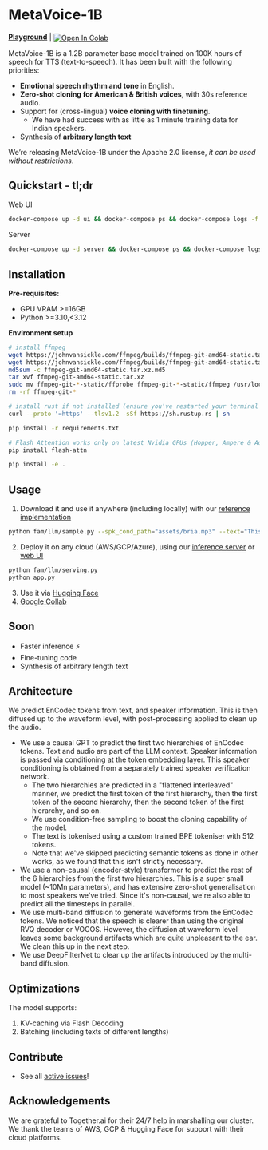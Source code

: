 # MetaVoice-1B


<p>
<a href="https://ttsdemo.themetavoice.xyz/"><b>Playground</b></a> | <a target="_blank" style="display: inline-block; vertical-align: middle" href="https://colab.research.google.com/drive/1UmjE1mzfG4td0rCjJEaAWGQXpn_GuwwY?authuser=0#scrollTo=mPgTfUdBJF1B">
  <img src="https://colab.research.google.com/assets/colab-badge.svg" alt="Open In Colab"/>
</a> 
</p>

MetaVoice-1B is a 1.2B parameter base model trained on 100K hours of speech for TTS (text-to-speech). It has been built with the following priorities:
* **Emotional speech rhythm and tone** in English.
* **Zero-shot cloning for American & British voices**, with 30s reference audio.
* Support for (cross-lingual) **voice cloning with finetuning**.
  * We have had success with as little as 1 minute training data for Indian speakers.
* Synthesis of **arbitrary length text**

We’re releasing MetaVoice-1B under the Apache 2.0 license, *it can be used without restrictions*.


## Quickstart - tl;dr

Web UI
```bash
docker-compose up -d ui && docker-compose ps && docker-compose logs -f
```

Server
```bash
docker-compose up -d server && docker-compose ps && docker-compose logs -f
```

## Installation  

**Pre-requisites:**
- GPU VRAM >=16GB
- Python >=3.10,<3.12

**Environment setup**
```bash
# install ffmpeg
wget https://johnvansickle.com/ffmpeg/builds/ffmpeg-git-amd64-static.tar.xz
wget https://johnvansickle.com/ffmpeg/builds/ffmpeg-git-amd64-static.tar.xz.md5
md5sum -c ffmpeg-git-amd64-static.tar.xz.md5
tar xvf ffmpeg-git-amd64-static.tar.xz
sudo mv ffmpeg-git-*-static/ffprobe ffmpeg-git-*-static/ffmpeg /usr/local/bin/
rm -rf ffmpeg-git-*

# install rust if not installed (ensure you've restarted your terminal after installation)
curl --proto '=https' --tlsv1.2 -sSf https://sh.rustup.rs | sh

pip install -r requirements.txt

# Flash Attention works only on latest Nvidia GPUs (Hopper, Ampere & Ada). If you have a different GPU (Tesla or Turing), do not install this.
pip install flash-attn

pip install -e .
```

## Usage
1. Download it and use it anywhere (including locally) with our [reference implementation](/fam/llm/sample.py)
```bash
python fam/llm/sample.py --spk_cond_path="assets/bria.mp3" --text="This is a demo of text to speech by MetaVoice-1B, an open-source foundational audio model."
```

2. Deploy it on any cloud (AWS/GCP/Azure), using our [inference server](/fam/llm/serving.py) or [web UI](/fam/ui/app.py)
```bash
python fam/llm/serving.py
python app.py 
```

3. Use it via [Hugging Face](https://huggingface.co/metavoiceio)
4. [Google Collab](https://colab.research.google.com/drive/1UmjE1mzfG4td0rCjJEaAWGQXpn_GuwwY?authuser=0#scrollTo=mPgTfUdBJF1B)

## Soon
- Faster inference ⚡
- Fine-tuning code
- Synthesis of arbitrary length text

## Architecture
We predict EnCodec tokens from text, and speaker information. This is then diffused up to the waveform level, with post-processing applied to clean up the audio.

* We use a causal GPT to predict the first two hierarchies of EnCodec tokens. Text and audio are part of the LLM context. Speaker information is passed via conditioning at the token embedding layer. This speaker conditioning is obtained from a separately trained speaker verification network.
  - The two hierarchies are predicted in a "flattened interleaved" manner, we predict the first token of the first hierarchy, then the first token of the second hierarchy, then the second token of the first hierarchy, and so on.
  - We use condition-free sampling to boost the cloning capability of the model.
  - The text is tokenised using a custom trained BPE tokeniser with 512 tokens.
  - Note that we've skipped predicting semantic tokens as done in other works, as we found that this isn't strictly necessary.
* We use a non-causal (encoder-style) transformer to predict the rest of the 6 hierarchies from the first two hierarchies. This is a super small model (~10Mn parameters), and has extensive zero-shot generalisation to most speakers we've tried. Since it's non-causal, we're also able to predict all the timesteps in parallel.
* We use multi-band diffusion to generate waveforms from the EnCodec tokens. We noticed that the speech is clearer than using the original RVQ decoder or VOCOS. However, the diffusion at waveform level leaves some background artifacts which are quite unpleasant to the ear. We clean this up in the next step.
* We use DeepFilterNet to clear up the artifacts introduced by the multi-band diffusion. 

## Optimizations
The model supports: 
1. KV-caching via Flash Decoding 
2. Batching (including texts of different lengths)

## Contribute
- See all [active issues](https://github.com/metavoiceio/metavoice-src/issues)!

## Acknowledgements
We are grateful to Together.ai for their 24/7 help in marshalling our cluster. We thank the teams of AWS, GCP & Hugging Face for support with their cloud platforms.

